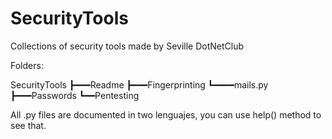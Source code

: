 # SecurityTools
Collections of security tools made by Seville DotNetClub

Folders:

SecurityTools
      ┣━━━Readme
      ┣━━━Fingerprinting
                ┗━━━━mails.py
      ┣━━━Passwords
      ┗━━Pentesting
      
      
All .py files are documented in two lenguajes, you can use help() method to see that.

